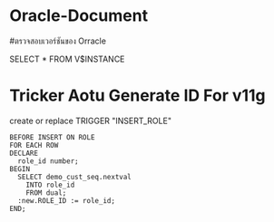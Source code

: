 # Oracle-Document

#ตรวจสอบเวอร์ชันของ Orracle

SELECT * FROM V$INSTANCE

# Tricker Aotu Generate ID For v11g

create or replace TRIGGER  "INSERT_ROLE"

    BEFORE INSERT ON ROLE
    FOR EACH ROW
    DECLARE
      role_id number;
    BEGIN
      SELECT demo_cust_seq.nextval
        INTO role_id
        FROM dual;
      :new.ROLE_ID := role_id;
    END;
